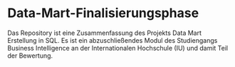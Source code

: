 # Data-Mart-Finalisierungsphase
Das Repository ist eine Zusammenfassung des Projekts Data Mart Erstellung in SQL. Es ist ein abzuschließendes Modul des Studiengangs Business Intelligence an der Internationalen Hochschule (IU) und damit Teil der Bewertung.
